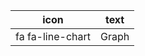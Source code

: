 icon                            |text
--------------------------------|--------
fa fa-line-chart                |Graph